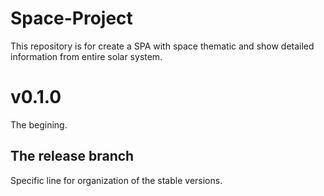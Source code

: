# Space-Project
This repository is for create a SPA with space thematic and show detailed information from entire solar system.

# v0.1.0

The begining.

## The release branch

Specific line for organization of the stable versions.